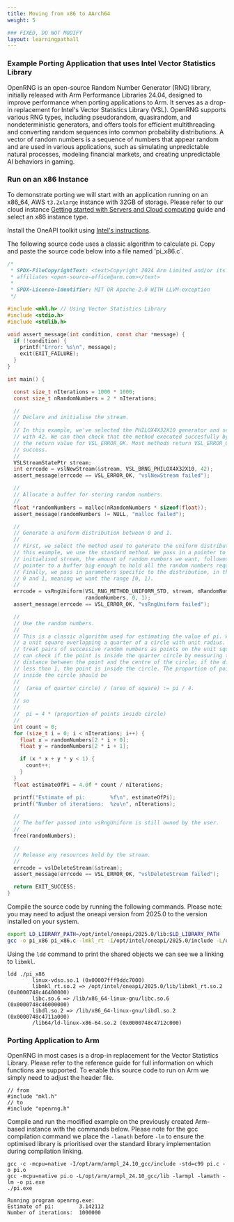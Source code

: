 ```yaml
---
title: Moving from x86 to AArch64
weight: 5

### FIXED, DO NOT MODIFY
layout: learningpathall
---
```


### Example Porting Application that uses Intel Vector Statistics Library

OpenRNG is an open-source Random Number Generator (RNG) library, initially released with Arm Performance Libraries 24.04, designed to improve performance when porting applications to Arm. It serves as a drop-in replacement for Intel's Vector Statistics Library (VSL). OpenRNG supports various RNG types, including pseudorandom, quasirandom, and nondeterministic generators, and offers tools for efficient multithreading and converting random sequences into common probability distributions. A vector of random numbers is a sequence of numbers that appear random and are used in various applications, such as simulating unpredictable natural processes, modeling financial markets, and creating unpredictable AI behaviors in gaming.


### Run on an x86 Instance

To demonstrate porting we will start with an application running on an x86_64, AWS `t3.2xlarge` instance with 32GB of storage. Please refer to our cloud instance [Getting started with Servers and Cloud computing](https://learn.arm.com/learning-paths/servers-and-cloud-computing/intro/) guide and select an x86 instance type. 

Install the OneAPI toolkit using [Intel's instructions](https://www.intel.com/content/www/us/en/docs/oneapi/installation-guide-linux/2023-0/apt.html#GUID-560A487B-1B5B-4406-BB93-22BC7B526BCD).

The following source code uses a classic algorithm to calculate pi. Copy and paste the source code below into a file named 'pi_x86.c`.

```c
/*
 * SPDX-FileCopyrightText: <text>Copyright 2024 Arm Limited and/or its
 * affiliates <open-source-office@arm.com></text>
 *
 * SPDX-License-Identifier: MIT OR Apache-2.0 WITH LLVM-exception
 */

#include <mkl.h> // Using Vector Statistics Library
#include <stdio.h>
#include <stdlib.h>

void assert_message(int condition, const char *message) {
  if (!condition) {
    printf("Error: %s\n", message);
    exit(EXIT_FAILURE);
  }
}

int main() {

  const size_t nIterations = 1000 * 1000;
  const size_t nRandomNumbers = 2 * nIterations;

  //
  // Declare and initialise the stream.
  //
  // In this example, we've selected the PHILOX4X32X10 generator and seeded it
  // with 42. We can then check that the method executed succesfully by checking
  // the return value for VSL_ERROR_OK. Most methods return VSL_ERROR_OK on
  // success.
  //
  VSLStreamStatePtr stream;
  int errcode = vslNewStream(&stream, VSL_BRNG_PHILOX4X32X10, 42);
  assert_message(errcode == VSL_ERROR_OK, "vslNewStream failed");

  //
  // Allocate a buffer for storing random numbers.
  //
  float *randomNumbers = malloc(nRandomNumbers * sizeof(float));
  assert_message(randomNumbers != NULL, "malloc failed");

  //
  // Generate a uniform distribution between 0 and 1.
  //
  // First, we select the method used to generate the uniform distribution; in
  // this example, we use the standard method. We pass in a pointer to an
  // initialised stream, the amount of random numbers we want, followed by a
  // pointer to a buffer big enough to hold all the random numbers requested.
  // Finally, we pass in parameters specific to the distribution, in this case,
  // 0 and 1, meaning we want the range [0, 1).
  //
  errcode = vsRngUniform(VSL_RNG_METHOD_UNIFORM_STD, stream, nRandomNumbers,
                         randomNumbers, 0, 1);
  assert_message(errcode == VSL_ERROR_OK, "vsRngUniform failed");

  //
  // Use the random numbers.
  //
  // This is a classic algorithm used for estimating the value of pi. We imagine
  // a unit square overlapping a quarter of a circle with unit radius. We then
  // treat pairs of successive random numbers as points on the unit square. We
  // can check if the point is inside the quarter circle by measuring the
  // distance between the point and the centre of the circle; if the distance is
  // less than 1, the point is inside the circle. The proportion of points
  // inside the circle should be
  //
  //  (area of quarter circle) / (area of square) := pi / 4.
  //
  // so
  //
  //  pi = 4 * (proportion of points inside circle)
  //
  int count = 0;
  for (size_t i = 0; i < nIterations; i++) {
    float x = randomNumbers[2 * i + 0];
    float y = randomNumbers[2 * i + 1];

    if (x * x + y * y < 1) {
      count++;
    }
  }
  float estimateOfPi = 4.0f * count / nIterations;

  printf("Estimate of pi:        %f\n", estimateOfPi);
  printf("Number of iterations:  %zu\n", nIterations);

  //
  // The buffer passed into vsRngUniform is still owned by the user.
  //
  free(randomNumbers);

  //
  // Release any resources held by the stream.
  //
  errcode = vslDeleteStream(&stream);
  assert_message(errcode == VSL_ERROR_OK, "vslDeleteStream failed");

  return EXIT_SUCCESS;
}

```


Compile the source code by running the following commands. Please note: you may need to adjust the oneapi version from 2025.0 to the version installed on your system. 

```bash
export LD_LIBRARY_PATH=/opt/intel/oneapi/2025.0/lib:$LD_LIBRARY_PATH
gcc -o pi_x86 pi_x86.c -lmkl_rt -I/opt/intel/oneapi/2025.0/include -L/opt/intel/oneapi/2025.0/lib
```

Using the `ldd` command to print the shared objects we can see we a linking to `libmkl`.

```output
ldd ./pi_x86
        linux-vdso.so.1 (0x00007fff9ddc7000)
        libmkl_rt.so.2 => /opt/intel/oneapi/2025.0/lib/libmkl_rt.so.2 (0x0000748c46400000)
        libc.so.6 => /lib/x86_64-linux-gnu/libc.so.6 (0x0000748c46000000)
        libdl.so.2 => /lib/x86_64-linux-gnu/libdl.so.2 (0x0000748c4711a000)
        /lib64/ld-linux-x86-64.so.2 (0x0000748c4712c000)
```
### Porting Application to Arm 

OpenRNG in most cases is a drop-in replacement for the Vector Statistics Library. Please refer to the reference guide for full information on which functions are supported. To enable this source code to run on Arm we simply need to adjust the header file. 

```output
// from 
#include "mkl.h" 
// to
#include "openrng.h"
```

Compile and run the modified example on the previously created Arm-based instance with the commands below. Please note for the gcc compilation command  we place the `-lamath` before `-lm` to ensure the optimised library is prioritised over the standard library implementation during compilation linking. 

```
gcc -c -mcpu=native -I/opt/arm/armpl_24.10_gcc/include -std=c99 pi.c -o pi.o
gcc -mcpu=native pi.o -L/opt/arm/armpl_24.10_gcc/lib -larmpl -lamath -lm -o pi.exe
./pi.exe
```

```output
Running program openrng.exe:
Estimate of pi:        3.142112
Number of iterations:  1000000
```

